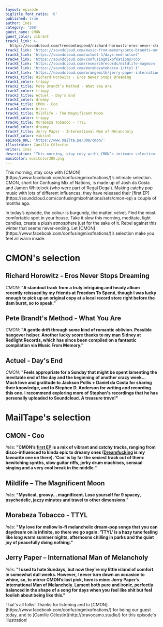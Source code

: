 ```yaml
---
layout: episode
bigTitle_font_ratio: '6'
published: true
author: Inès
category: '308'
guest_name: CMON
guest_color: vibrant
track1_link: >-
  https://soundcloud.com/freedomtospend/richard-horowitz-eros-never-stops-dreaming
track2_link: 'https://soundcloud.com/music-from-memory/pete-brandts-method-what-you'
track3_link: 'https://soundcloud.com/actuel-1/days-end-actuel'
track4_link: 'https://soundcloud.com/confusingmixofnations/coo'
track5_link: 'https://soundcloud.com/researchrecords/mildlife-magmoon'
track6_link: 'https://soundcloud.com/morabezatobacco-1/ttyl-1'
track7_link: 'https://soundcloud.com/orangemilk/jerry-paper-international-man'
track1_title: Richard Horowitz - Eros Never Stops Dreaming
track1_color: trippy
track2_title: Pete Brandt’s Method - What You Are
track2_color: trippy
track3_title: Actuel - Day's End
track3_color: dreamy
track4_title: CMON - Coo
track4_color: bliss
track5_title: Mildlife - The Magnificent Moon
track5_color: trippy
track6_title: Morabeza Tobacco - TTYL
track6_color: dreamy
track7_title: Jerry Paper - International Man of Melancholy
track7_color: vibrant
episode_URL: 'https://www.mailta.pe/308/cmon/'
illustrator: Camille Célestin
writer: Inès
description: "This morning, stay cosy with\_CMON’s intimate selection. CMON, short for Confusing Mix of Nations, makes catchy pop music with lots of different influences. Take it slow this morning, meditate, light candles, create a plush atmosphere just for the sake of it. Let\_CMON’s selection make you feel all warm inside."
musiColor: musiColor308.png
---
```

<p id="introduction">This morning, stay cosy with [CMON](https://www.facebook.com/confusingmixofnations/)’s intimate selection. CMON, short for Confusing Mix of Nations, is made up of Josh da Costa and Jamen Whitelock (who were part of Regal Degal). Making catchy pop music with lots of different influences, they have released their [first EP](https://soundcloud.com/confusingmixofnations/sets/cmon-ep) a couple of months ago.</p>
<p>In today’s episode, the colour is burgundy, the matter, velvet. Find the most comfortable spot in your house. Take it slow this morning, meditate, light candles, create a plush atmosphere just for the sake of it. Rebel against this winter that seems never-ending. Let [CMON](https://www.facebook.com/confusingmixofnations/)’s selection make you feel all warm inside.</p>


# CMON's selection


## Richard Horowitz - Eros Never Stops Dreaming
_CMON_: **"**A standout track from a truly intriguing and heady album recently reissued by my friends at Freedom To Spend, though I was lucky enough to pick up an original copy at a local record store right before the dam burst, so to speak.**"**

## Pete Brandt's Method - What You Are
_CMON_: **"**A gentle drift through some kind of romantic oblivion. Possible hangover helper. Another lucky score thanks to my man Sidney at Redlight Records, which has since been compiled on a fantastic compilation via Music From Memory.**"**

## Actuel - Day's End
_CMON_: **"**Feels appropriate for a Sunday that might be spent lamenting the inevitable end of the day and the beginning of another crazy week... Much love and gratitude to Jackson Pollis + Daniel da Costa for sharing their knowledge, and to Stephen D. Anderson for writing and recording this one. I recommend exploring more of Stephen's recordings that he has personally uploaded to Soundcloud. A treasure trove!**"**


# MailTape's selection

## CMON - Coo
_Inès_: **"**CMON’s [first EP](https://soundcloud.com/confusingmixofnations/sets/cmon-ep) is a mix of vibrant and catchy tracks, ranging from disco-influenced to kinda epic to dreamy ones ([Dreamfucking](https://soundcloud.com/confusingmixofnations/dreamfucking) is my favourite one on there). ‘Coo’ is by far the sexiest track out of them: bewitching synths, slow guitar riffs, jerky drum machines, sensual singing and a very cool break in the middle.**"**

## Mildlife – The Magnificent Moon
_Inès_: **"**Mystical, groovy… magnificent. Lose yourself for 9 spacey, psychedelic, jazzy minutes and travel to other dimensions.**"**

## Morabeza Tobacco - TTYL
_Inès_: **"**My love for mellow lo-fi melancholic dream-pop songs that you can daydream on is infinite, so there we go again. ‘TTYL’ is a hazy tune feeling like long warm summer nights, afternoons chilling in parks and the quiet joy of peacefully doing nothing.**"**

## Jerry Paper – International Man of Melancholy
_Inès_: **"**I used to hate Sundays, but now they’re my little island of comfort in somewhat dull weeks. However, I never turn down an occasion to whine, so, to mirror CMON’s last pick, here is mine: Jerry Paper’s International Man of Melancholy. Lament both pure and ironic, perfectly balanced in the shape of a song for days when you feel like shit but feel foolish about being like this.**"**

<p id="outroduction">That's all folks! Thanks for listening and to [CMON](https://www.facebook.com/confusingmixofnations/) for being our guest today, and to [Camille Célestin](http://bravocamo.studio/) for this episode's illustration!</p>